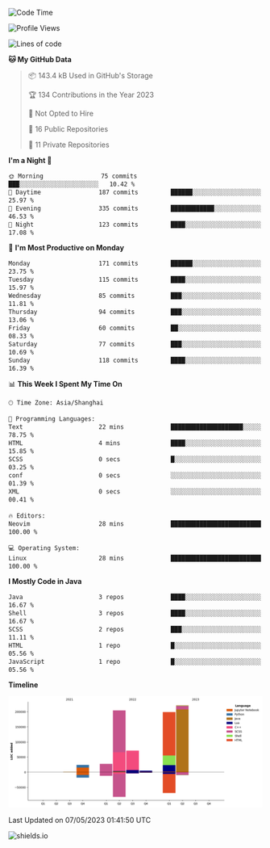 <!--START_SECTION:waka-->
![Code Time](http://img.shields.io/badge/Code%20Time-261%20hrs%2045%20mins-blue)

![Profile Views](http://img.shields.io/badge/Profile%20Views-0-blue)

![Lines of code](https://img.shields.io/badge/From%20Hello%20World%20I%27ve%20Written-752.6%20thousand%20lines%20of%20code-blue)

**🐱 My GitHub Data** 

> 📦 143.4 kB Used in GitHub's Storage 
 > 
> 🏆 134 Contributions in the Year 2023
 > 
> 🚫 Not Opted to Hire
 > 
> 📜 16 Public Repositories 
 > 
> 🔑 11 Private Repositories 
 > 
**I'm a Night 🦉** 

```text
🌞 Morning                75 commits          ███░░░░░░░░░░░░░░░░░░░░░░   10.42 % 
🌆 Daytime                187 commits         ██████░░░░░░░░░░░░░░░░░░░   25.97 % 
🌃 Evening                335 commits         ████████████░░░░░░░░░░░░░   46.53 % 
🌙 Night                  123 commits         ████░░░░░░░░░░░░░░░░░░░░░   17.08 % 
```
📅 **I'm Most Productive on Monday** 

```text
Monday                   171 commits         ██████░░░░░░░░░░░░░░░░░░░   23.75 % 
Tuesday                  115 commits         ████░░░░░░░░░░░░░░░░░░░░░   15.97 % 
Wednesday                85 commits          ███░░░░░░░░░░░░░░░░░░░░░░   11.81 % 
Thursday                 94 commits          ███░░░░░░░░░░░░░░░░░░░░░░   13.06 % 
Friday                   60 commits          ██░░░░░░░░░░░░░░░░░░░░░░░   08.33 % 
Saturday                 77 commits          ███░░░░░░░░░░░░░░░░░░░░░░   10.69 % 
Sunday                   118 commits         ████░░░░░░░░░░░░░░░░░░░░░   16.39 % 
```


📊 **This Week I Spent My Time On** 

```text
🕑︎ Time Zone: Asia/Shanghai

💬 Programming Languages: 
Text                     22 mins             ████████████████████░░░░░   78.75 % 
HTML                     4 mins              ████░░░░░░░░░░░░░░░░░░░░░   15.85 % 
SCSS                     0 secs              █░░░░░░░░░░░░░░░░░░░░░░░░   03.25 % 
conf                     0 secs              ░░░░░░░░░░░░░░░░░░░░░░░░░   01.39 % 
XML                      0 secs              ░░░░░░░░░░░░░░░░░░░░░░░░░   00.41 % 

🔥 Editors: 
Neovim                   28 mins             █████████████████████████   100.00 % 

💻 Operating System: 
Linux                    28 mins             █████████████████████████   100.00 % 
```

**I Mostly Code in Java** 

```text
Java                     3 repos             ████░░░░░░░░░░░░░░░░░░░░░   16.67 % 
Shell                    3 repos             ████░░░░░░░░░░░░░░░░░░░░░   16.67 % 
SCSS                     2 repos             ███░░░░░░░░░░░░░░░░░░░░░░   11.11 % 
HTML                     1 repo              █░░░░░░░░░░░░░░░░░░░░░░░░   05.56 % 
JavaScript               1 repo              █░░░░░░░░░░░░░░░░░░░░░░░░   05.56 % 
```



**Timeline**

![Lines of Code chart](https://raw.githubusercontent.com/kopp4/kopp4/main/assets/bar_graph.png)


 Last Updated on 07/05/2023 01:41:50 UTC
<!--END_SECTION:waka-->
![shields.io](https://img.shields.io/github/commit-activity/w/kopp4/kopp4?color=g&label=abusing%20bot&style=flat-square)

